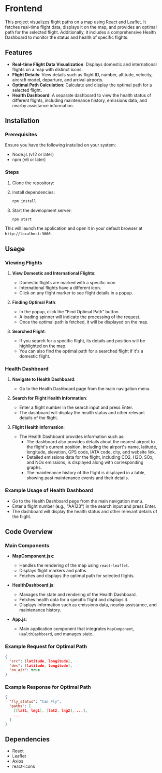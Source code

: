 
# Frontend
This project visualizes flight paths on a map using React and Leaflet. It fetches real-time flight data, displays it on the map, and provides an optimal path for the selected flight. Additionally, it includes a comprehensive Health Dashboard to monitor the status and health of specific flights.

## Features

- **Real-time Flight Data Visualization**: Displays domestic and international flights on a map with distinct icons.
- **Flight Details**: View details such as flight ID, number, altitude, velocity, aircraft model, departure, and arrival airports.
- **Optimal Path Calculation**: Calculate and display the optimal path for a selected flight.
- **Health Dashboard**: A separate dashboard to view the health status of different flights, including maintenance history, emissions data, and nearby assistance information.

## Installation

### Prerequisites

Ensure you have the following installed on your system:
- Node.js (v12 or later)
- npm (v6 or later)

### Steps

1. Clone the repository:

2. Install dependencies:
   ```sh
   npm install
   ```

3. Start the development server:
   ```sh
   npm start
   ```

This will launch the application and open it in your default browser at `http://localhost:3000`.

## Usage

### Viewing Flights

1. **View Domestic and International Flights**:
   - Domestic flights are marked with a specific icon.
   - International flights have a different icon.
   - Click on any flight marker to see flight details in a popup.

2. **Finding Optimal Path**:
   - In the popup, click the "Find Optimal Path" button.
   - A loading spinner will indicate the processing of the request.
   - Once the optimal path is fetched, it will be displayed on the map.

3. **Searched Flight**:
   - If you search for a specific flight, its details and position will be highlighted on the map.
   - You can also find the optimal path for a searched flight if it's a domestic flight.

### Health Dashboard

1. **Navigate to Health Dashboard**:
   - Go to the Health Dashboard page from the main navigation menu.

2. **Search for Flight Health Information**:
   - Enter a flight number in the search input and press Enter.
   - The dashboard will display the health status and other relevant details of the flight.

3. **Flight Health Information**:
   - The Health Dashboard provides information such as:
     - The dashboard also provides details about the nearest airport to the flight's current position, including the airport's name, latitude, longitude, elevation, GPS code, IATA code, city, and website link.   
     - Detailed emissions data for the flight, including CO2, H2O, SOx, and NOx emissions, is displayed along with corresponding graphs.
     - The maintenance history of the flight is displayed in a table, showing past maintenance events and their details.


### Example Usage of Health Dashboard

- Go to the Health Dashboard page from the main navigation menu.
- Enter a flight number (e.g., "AA123") in the search input and press Enter.
- The dashboard will display the health status and other relevant details of the flight.



## Code Overview

### Main Components

- **MapComponent.jsx**:
  - Handles the rendering of the map using `react-leaflet`.
  - Displays flight markers and paths.
  - Fetches and displays the optimal path for selected flights.

- **HealthDashboard.js**:
  - Manages the state and rendering of the Health Dashboard.
  - Fetches health data for a specific flight and displays it.
  - Displays information such as emissions data, nearby assistance, and maintenance history.

- **App.js**:
  - Main application component that integrates `MapComponent`, `HealthDashboard`, and manages state.


### Example Request for Optimal Path

```json
{
  "src": [latitude, longitude],
  "des": [latitude, longitude],
  "on_air": true
}
```

### Example Response for Optimal Path

```json
{
  "fly_status": "Can Fly",
  "paths": [
    [[lat1, lng1], [lat2, lng2], ...],
    ...
  ]
}
```

## Dependencies

- React
- Leaflet
- Axios
- react-icons

